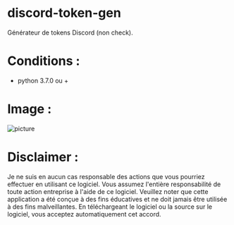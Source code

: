 # discord-token-gen
Générateur de tokens Discord (non check).

# Conditions :
- python 3.7.0 ou +

# Image :
![picture](https://i.imgur.com/RoBWvvz.png)

# Disclaimer :
Je ne suis en aucun cas responsable des actions que vous pourriez effectuer en utilisant ce logiciel. Vous assumez l'entière responsabilité de toute action entreprise à l'aide de ce logiciel. Veuillez noter que cette application a été conçue à des fins éducatives et ne doit jamais être utilisée à des fins malveillantes. En téléchargeant le logiciel ou la source sur le logiciel, vous acceptez automatiquement cet accord.
